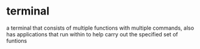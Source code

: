 # terminal
a terminal that consists of multiple functions with multiple commands, also has applications that run within to help carry out the specified set of funtions
